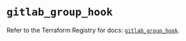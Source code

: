 # `gitlab_group_hook`

Refer to the Terraform Registry for docs: [`gitlab_group_hook`](https://registry.terraform.io/providers/gitlabhq/gitlab/16.8.1/docs/resources/group_hook).
